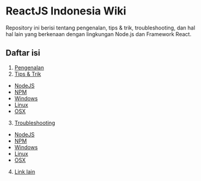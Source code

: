 # ReactJS Indonesia Wiki

Repository ini berisi tentang pengenalan, tips & trik, troubleshooting, dan hal hal lain yang berkenaan dengan lingkungan Node.js dan Framework React.

## Daftar isi

1. [Pengenalan]()
2. [Tips & Trik]()
  * [NodeJS]()
  * [NPM]()
  * [Windows]()
  * [Linux]()
  * [OSX]()
3. [Troubleshooting]()
  * [NodeJS]()
  * [NPM]()
  * [Windows]()
  * [Linux]()
  * [OSX]()
4. [Link lain]()
